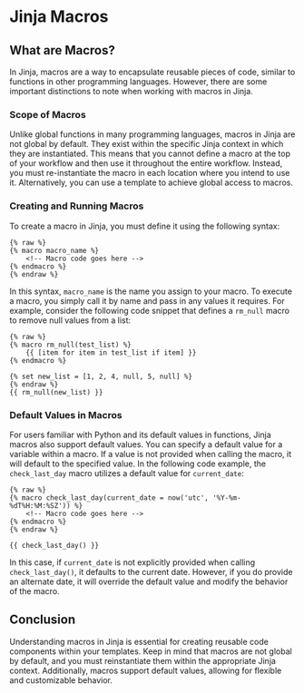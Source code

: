 # Jinja Macros

## What are Macros?

In Jinja, macros are a way to encapsulate reusable pieces of code, similar to functions in other programming languages. However, there are some important distinctions to note when working with macros in Jinja.

### Scope of Macros

Unlike global functions in many programming languages, macros in Jinja are not global by default. They exist within the specific Jinja context in which they are instantiated. This means that you cannot define a macro at the top of your workflow and then use it throughout the entire workflow. Instead, you must re-instantiate the macro in each location where you intend to use it. Alternatively, you can use a template to achieve global access to macros.

### Creating and Running Macros

To create a macro in Jinja, you must define it using the following syntax:

```django
{% raw %}
{% macro macro_name %}
    <!-- Macro code goes here -->
{% endmacro %}
{% endraw %}
```

In this syntax, `macro_name` is the name you assign to your macro. To execute a macro, you simply call it by name and pass in any values it requires. For example, consider the following code snippet that defines a `rm_null` macro to remove null values from a list:

```django
{% raw %}
{% macro rm_null(test_list) %}
    {{ [item for item in test_list if item] }}
{% endmacro %}

{% set new_list = [1, 2, 4, null, 5, null] %}
{% endraw %}
{{ rm_null(new_list) }}
```

### Default Values in Macros

For users familiar with Python and its default values in functions, Jinja macros also support default values. You can specify a default value for a variable within a macro. If a value is not provided when calling the macro, it will default to the specified value. In the following code example, the `check_last_day` macro utilizes a default value for `current_date`:

```django
{% raw %}
{% macro check_last_day(current_date = now('utc', '%Y-%m-%dT%H:%M:%SZ')) %}
    <!-- Macro code goes here -->
{% endmacro %}
{% endraw %}

{{ check_last_day() }}
```

In this case, if `current_date` is not explicitly provided when calling `check_last_day()`, it defaults to the current date. However, if you do provide an alternate date, it will override the default value and modify the behavior of the macro.

## Conclusion

Understanding macros in Jinja is essential for creating reusable code components within your templates. Keep in mind that macros are not global by default, and you must reinstantiate them within the appropriate Jinja context. Additionally, macros support default values, allowing for flexible and customizable behavior.
